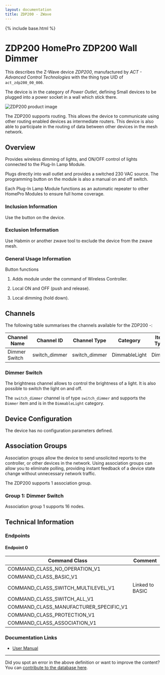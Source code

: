 ```yaml
---
layout: documentation
title: ZDP200 - ZWave
---
```


{% include base.html %}

# ZDP200 HomePro ZDP200 Wall Dimmer
This describes the Z-Wave device *ZDP200*, manufactured by *ACT - Advanced Control Technologies* with the thing type UID of ```act_zdp200_00_000```.

The device is in the category of *Power Outlet*, defining Small devices to be plugged into a power socket in a wall which stick there.

![ZDP200 product image](https://opensmarthouse.org/zwavedatabase/385/image/)


The ZDP200 supports routing. This allows the device to communicate using other routing enabled devices as intermediate routers.  This device is also able to participate in the routing of data between other devices in the mesh network.

## Overview

Provides wireless dimming of lights, and ON/OFF control of lights connected to the Plug-In Lamp Module.  
  
Plugs directly into wall outlet and provides a switched 230 VAC source. The programming button on the module is also a manual on and off switch.  
  
Each Plug-In Lamp Module functions as an automatic repeater to other HomePro Modules to ensure full home coverage.

### Inclusion Information

Use the button on the device.

### Exclusion Information

Use Habmin or another zwave tool to exclude the device from the zwave mesh.

### General Usage Information

Button functions

1. Adds module under the command of Wireless Controller.

2. Local ON and OFF (push and release).

3. Local dimming (hold down).

## Channels

The following table summarises the channels available for the ZDP200 -:

| Channel Name | Channel ID | Channel Type | Category | Item Type |
|--------------|------------|--------------|----------|-----------|
| Dimmer Switch | switch_dimmer | switch_dimmer | DimmableLight | Dimmer | 

### Dimmer Switch
The brightness channel allows to control the brightness of a light.
            It is also possible to switch the light on and off.

The ```switch_dimmer``` channel is of type ```switch_dimmer``` and supports the ```Dimmer``` item and is in the ```DimmableLight``` category.



## Device Configuration

The device has no configuration parameters defined.

## Association Groups

Association groups allow the device to send unsolicited reports to the controller, or other devices in the network. Using association groups can allow you to eliminate polling, providing instant feedback of a device state change without unnecessary network traffic.

The ZDP200 supports 1 association group.

### Group 1: Dimmer Switch


Association group 1 supports 16 nodes.

## Technical Information

### Endpoints

#### Endpoint 0

| Command Class | Comment |
|---------------|---------|
| COMMAND_CLASS_NO_OPERATION_V1| |
| COMMAND_CLASS_BASIC_V1| |
| COMMAND_CLASS_SWITCH_MULTILEVEL_V1| Linked to BASIC|
| COMMAND_CLASS_SWITCH_ALL_V1| |
| COMMAND_CLASS_MANUFACTURER_SPECIFIC_V1| |
| COMMAND_CLASS_PROTECTION_V1| |
| COMMAND_CLASS_ASSOCIATION_V1| |

### Documentation Links

* [User Manual](https://opensmarthouse.org/zwavedatabase/385/reference/ZDP200-instr.pdf)

---

Did you spot an error in the above definition or want to improve the content?
You can [contribute to the database here](https://opensmarthouse.org/zwavedatabase/385).
